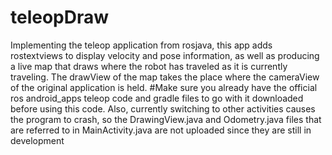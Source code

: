 # teleopDraw
<P>Implementing the teleop application from rosjava, this app adds rostextviews to display velocity and pose information, as well as producing a live map that draws where the robot has traveled as it is currently traveling.  
The drawView of the map takes the place where the cameraView of the original application is held.
#Make sure you already have the official ros android_apps teleop code and gradle files to go with it downloaded before using this code.
Also, currently switching to other activities causes the program to crash, so the DrawingView.java and Odometry.java files that are referred to in MainActivity.java are not uploaded since they are still in development
<P>
